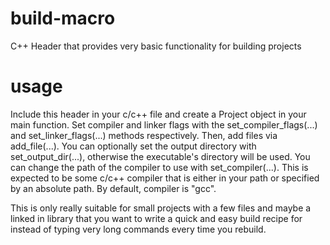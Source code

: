 # build-macro
C++ Header that provides very basic functionality for building projects

# usage
Include this header in your c/c++ file and create a Project object in your main function. 
Set compiler and linker flags with the set_compiler_flags(...) and set_linker_flags(...) methods respectively. Then, add files via add_file(...).
You can optionally set the output directory with set_output_dir(...), otherwise the executable's directory will be used.
You can change the path of the compiler to use with set_compiler(...). This is expected to be some c/c++ compiler that is either in your path or specified by an absolute path. By default, compiler is "gcc".

This is only really suitable for small projects with a few files and maybe a linked in library that you want to write a quick and easy build recipe for instead of typing very long commands every time you rebuild.
